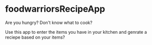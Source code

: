# foodwarriorsRecipeApp

Are you hungry?
Don't know what to cook?

Use this app to enter the items you have in your kitchen and genrate a reciepe based on your items?
